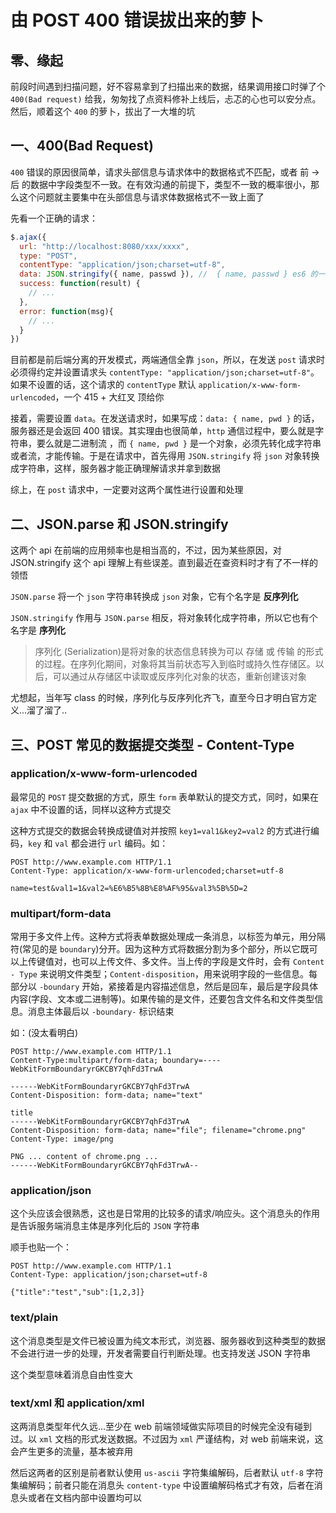 # 由 POST 400 错误拔出来的萝卜

## 零、缘起
前段时间遇到扫描问题，好不容易拿到了扫描出来的数据，结果调用接口时弹了个 ```400(Bad request)``` 给我，匆匆找了点资料修补上线后，忐忑的心也可以安分点。然后，顺着这个 ```400``` 的萝卜，拔出了一大堆的坑

## 一、400(Bad Request)
```400``` 错误的原因很简单，请求头部信息与请求体中的数据格式不匹配，或者 前 -> 后 的数据中字段类型不一致。在有效沟通的前提下，类型不一致的概率很小，那么这个问题就主要集中在头部信息与请求体数据格式不一致上面了

先看一个正确的请求：
```js
$.ajax({
  url: "http://localhost:8080/xxx/xxxx",
  type: "POST",
  contentType: "application/json;charset=utf-8",
  data: JSON.stringify({ name, passwd }), //  { name, passwd } es6 的一个语法
  success: function(result) {
    // ...
  },
  error: function(msg){
    // ...
  }
})
```

目前都是前后端分离的开发模式，两端通信全靠 ```json```，所以，在发送 ```post``` 请求时必须得约定并设置请求头 ```contentType: "application/json;charset=utf-8"```。如果不设置的话，这个请求的 ```contentType``` 默认 ```application/x-www-form-urlencoded```，一个 415 + 大红叉 顶给你

接着，需要设置 ```data```。在发送请求时，如果写成：```data: { name, pwd }``` 的话，服务器还是会返回 400 错误。其实理由也很简单，```http``` 通信过程中，要么就是字符串，要么就是二进制流 ，而 ```{ name, pwd }``` 是一个对象，必须先转化成字符串或者流，才能传输。于是在请求中，首先得用 ```JSON.stringify``` 将 ```json``` 对象转换成字符串，这样，服务器才能正确理解请求并拿到数据  

综上，在 ```post``` 请求中，一定要对这两个属性进行设置和处理

## 二、JSON.parse 和 JSON.stringify
这两个 api 在前端的应用频率也是相当高的，不过，因为某些原因，对 JSON.stringify 这个 api 理解上有些误差。直到最近在查资料时才有了不一样的领悟

```JSON.parse``` 将一个 ```json``` 字符串转换成 ```json``` 对象，它有个名字是 <strong>反序列化</strong>

```JSON.stringify``` 作用与 ```JSON.parse``` 相反，将对象转化成字符串，所以它也有个名字是 <strong>序列化</strong>

> 序列化 (Serialization)是将对象的状态信息转换为可以 存储 或 传输 的形式的过程。在序列化期间，对象将其当前状态写入到临时或持久性存储区。以后，可以通过从存储区中读取或反序列化对象的状态，重新创建该对象

尤想起，当年写 class 的时候，序列化与反序列化齐飞，直至今日才明白官方定义...溜了溜了..

## 三、POST 常见的数据提交类型 - Content-Type
### application/x-www-form-urlencoded
最常见的 ```POST``` 提交数据的方式，原生 ```form``` 表单默认的提交方式，同时，如果在 ```ajax``` 中不设置的话，同样以这种方式提交

这种方式提交的数据会转换成键值对并按照 ```key1=val1&key2=val2``` 的方式进行编码，```key``` 和 ```val``` 都会进行 ```url``` 编码。如：
```http
POST http://www.example.com HTTP/1.1
Content-Type: application/x-www-form-urlencoded;charset=utf-8
 
name=test&val1=1&val2=%E6%B5%8B%E8%AF%95&val3%5B%5D=2
```

### multipart/form-data
常用于多文件上传。这种方式将表单数据处理成一条消息，以标签为单元，用分隔符(常见的是 ```boundary```)分开。因为这种方式将数据分割为多个部分，所以它既可以上传键值对，也可以上传文件、多文件。当上传的字段是文件时，会有 ```Content - Type``` 来说明文件类型；```Content-disposition```，用来说明字段的一些信息。每部分以 ```-boundary``` 开始，紧接着是内容描述信息，然后是回车，最后是字段具体内容(字段、文本或二进制等)。如果传输的是文件，还要包含文件名和文件类型信息。消息主体最后以 ```-boundary-``` 标识结束

如：(没太看明白)
```http
POST http://www.example.com HTTP/1.1
Content-Type:multipart/form-data; boundary=----WebKitFormBoundaryrGKCBY7qhFd3TrwA
 
------WebKitFormBoundaryrGKCBY7qhFd3TrwA
Content-Disposition: form-data; name="text"
 
title
------WebKitFormBoundaryrGKCBY7qhFd3TrwA
Content-Disposition: form-data; name="file"; filename="chrome.png"
Content-Type: image/png
 
PNG ... content of chrome.png ...
------WebKitFormBoundaryrGKCBY7qhFd3TrwA--
```

### application/json
这个头应该会很熟悉，这也是日常用的比较多的请求/响应头。这个消息头的作用是告诉服务端消息主体是序列化后的 ```JSON``` 字符串

顺手也贴一个：
```http
POST http://www.example.com HTTP/1.1
Content-Type: application/json;charset=utf-8
 
{"title":"test","sub":[1,2,3]}
```

### text/plain
这个消息类型是文件已被设置为纯文本形式，浏览器、服务器收到这种类型的数据不会进行进一步的处理，开发者需要自行判断处理。也支持发送 JSON 字符串

这个类型意味着消息自由性变大

### text/xml 和 application/xml
这两消息类型年代久远...至少在 web 前端领域做实际项目的时候完全没有碰到过。以 ```xml``` 文档的形式发送数据。不过因为 ```xml``` 严谨结构，对 web 前端来说，这会产生更多的流量，基本被弃用

然后这两者的区别是前者默认使用 ```us-ascii``` 字符集编解码，后者默认 ```utf-8``` 字符集编解码；前者只能在消息头 ```content-type``` 中设置编解码格式才有效，后者在消息头或者在文档内部中设置均可以
